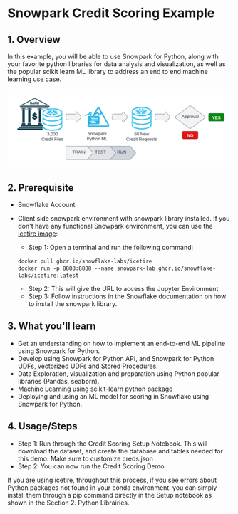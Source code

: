 # Snowpark Credit Scoring Example

## 1. Overview

In this example, you will be able to use Snowpark for Python, along with your favorite python libraries for data analysis and visualization, as well as the popular scikit learn ML library to address an end to end machine learning use case.

![Snowpark ML Data FLow](images/Loan_ML_data_flow.png)

## 2. Prerequisite

* Snowflake Account
* Client side snowpark environment with snowpark library installed. If you don't have any functional Snowpark environment, you can use the [icetire image](https://github.com/Snowflake-Labs/icetire):

  * Step 1: Open a terminal and run the following command:
  ```
  docker pull ghcr.io/snowflake-labs/icetire
  docker run -p 8888:8888 --name snowpark-lab ghcr.io/snowflake-labs/icetire:latest
  ```
  * Step 2: This will give the URL to access the Jupyter Environment
  * Step 3: Follow instructions in the Snowflake documentation on how to install the snowpark library.

## 3. What you'll learn

- Get an understanding on how to implement an end-to-end ML pipeline using Snowpark for Python.
- Develop using Snowpark for Python API, and Snowpark for Python UDFs, vectorized UDFs and Stored Procedures.
- Data Exploration, visualization and preparation using Python popular libraries (Pandas, seaborn).
- Machine Learning using scikit-learn python package
- Deploying and using an ML model for scoring in Snowflake using Snowpark for Python.

## 4. Usage/Steps

* Step 1: Run through the Credit Scoring Setup Notebook. This will download the dataset, and create the database and tables needed for this demo. Make sure to customize creds.json
* Step 2: You can now run the Credit Scoring Demo.

If you are using icetire, throughout this process, if you see errors about Python packages not found in your conda environment, you can simply install them through a pip command directly in the Setup notebook as shown in the Section 2. Python Librairies.
